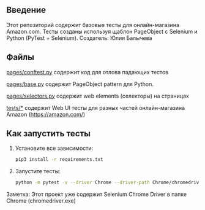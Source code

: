 Введение
------------

Этот репозиторий содержит базовые тесты для онлайн-магазина Amazon.com.
Тесты созданы используя щаблон PageObject с Selenium и Python (PyTest + Selenium).
Создатель: Юлия Балычева

Файлы
-----

[pages/conftest.py](pages/conftest.py) содержит код для отлова падающих тестов

[pages/base.py](pages/base.py) содержит PageObject pattern для Python.

[pages/selectors.py](pages/web_element.py) содержит web elements (селекторы) на страницах

[tests/*](tests) содержит Web UI тесты для разных частей онлайн-магазина Amazon (https://amazon.com/)


Как запустить тесты
----------------

1) Установите все зависимости:

    ```bash
    pip3 install -r requirements.txt
    ```


2) Запустите тесты:

    ```bash
    python -m pytest -v --driver Chrome --driver-path Chrome/chromedriver.exe tests
    ```


Заметка:
Этот проект уже содержит Selenium Chrome Driver в папке Chrome (chromedriver.exe)
